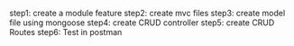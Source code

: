 step1: create a module feature
step2: create mvc files
step3: create model file using mongoose
step4: create CRUD controller
step5: create CRUD Routes
step6: Test in postman
